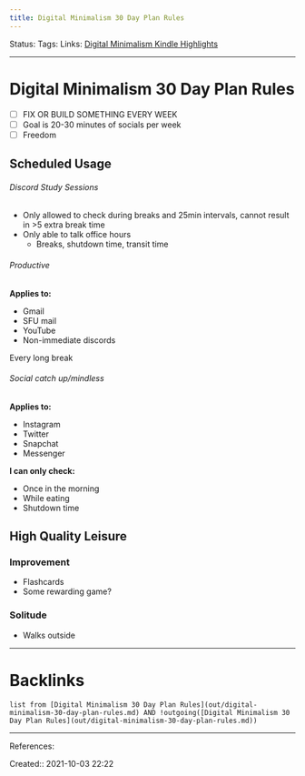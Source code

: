 ```yaml
---
title: Digital Minimalism 30 Day Plan Rules
---
```

Status: 
Tags: 
Links: [Digital Minimalism Kindle Highlights](out/kindle-highlights/digital-minimalism-kindle-highlights.md)
___
# Digital Minimalism 30 Day Plan Rules
- [ ] FIX OR BUILD SOMETHING EVERY WEEK
- [ ] Goal is 20-30 minutes of socials per week
- [ ] Freedom
## Scheduled Usage
###### Discord Study Sessions
- Only allowed to check during breaks and 25min intervals, cannot result in >5 extra break time
- Only able to talk office hours
	- Breaks, shutdown time, transit time
###### Productive
**Applies to:**
- Gmail
- SFU mail
- YouTube
- Non-immediate discords

Every long break
###### Social catch up/mindless
**Applies to:**
- Instagram
- Twitter
- Snapchat
- Messenger

**I can only check:**
- Once in the morning
- While eating
- Shutdown time
## High Quality Leisure
### Improvement
- Flashcards
- Some rewarding game?
### Solitude
- Walks outside
___
# Backlinks
```dataview
list from [Digital Minimalism 30 Day Plan Rules](out/digital-minimalism-30-day-plan-rules.md) AND !outgoing([Digital Minimalism 30 Day Plan Rules](out/digital-minimalism-30-day-plan-rules.md))
```
___
References:

Created:: 2021-10-03 22:22
